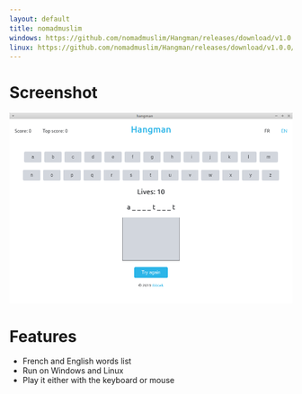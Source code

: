 ```yaml
---
layout: default
title: nomadmuslim
windows: https://github.com/nomadmuslim/Hangman/releases/download/v1.0.0/hangman-Setup-1.0.0.exe
linux: https://github.com/nomadmuslim/Hangman/releases/download/v1.0.0/hangman-1.0.0.AppImage
---
```

# Screenshot
![screenshot](img/hangmanScreenshot.png)

# Features
- French and English words list
- Run on Windows and Linux
- Play it either with the keyboard or mouse
